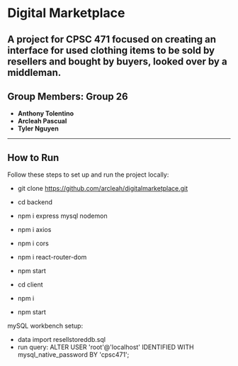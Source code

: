 # **Digital Marketplace**

A project for **CPSC 471** focused on creating an interface for used clothing items to be sold by resellers and bought by buyers, looked over by a middleman.
---

## **Group Members: Group 26**

- **Anthony Tolentino**
- **Arcleah Pascual**
- **Tyler Nguyen**

---

## **How to Run**

Follow these steps to set up and run the project locally:

- git clone https://github.com/arcleah/digitalmarketplace.git
- cd backend
- npm i express mysql nodemon
- npm i axios
- npm i cors
- npm i react-router-dom
- npm start

- cd client
- npm i
- npm start

mySQL workbench setup:
- data import resellstoreddb.sql
- run query: ALTER USER 'root'@'localhost' IDENTIFIED WITH mysql_native_password BY 'cpsc471';

